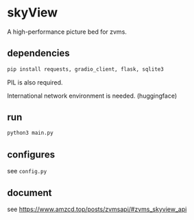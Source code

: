 # skyView
A high-performance picture bed for zvms.

## dependencies

```bash
pip install requests, gradio_client, flask, sqlite3
```

PIL is also required.

International network environment is needed. (huggingface)

## run
    
```bash
python3 main.py
```

## configures

see `config.py`

## document

see https://www.amzcd.top/posts/zvmsapi/#zvms_skyview_api
